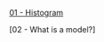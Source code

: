 [01 - Histogram](https://github.com/yangshiteng/StatQuest-Study-Notes/blob/main/Histogram.md)

[02 - What is a model?]
